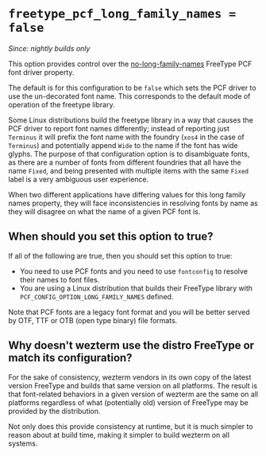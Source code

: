 # `freetype_pcf_long_family_names = false`

*Since: nightly builds only*

This option provides control over the
[no-long-family-names](https://freetype.org/freetype2/docs/reference/ft2-properties.html#no-long-family-names)
FreeType PCF font driver property.

The default is for this configuration to be `false` which sets the PCF
driver to use the un-decorated font name. This corresponds to the
default mode of operation of the freetype library.

Some Linux distributions build the freetype library in a way that
causes the PCF driver to report font names differently; instead of
reporting just `Terminus` it will prefix the font name with the
foundry (`xos4` in the case of `Terminus`) and potentially append
`Wide` to the name if the font has wide glyphs.  The purpose of that
configuration option is to disambiguate fonts, as there are a number
of fonts from different foundries that all have the name `Fixed`, and
being presented with multiple items with the same `Fixed` label is a
very ambiguous user experience.

When two different applications have differing values for this long
family names property, they will face inconsistencies in resolving
fonts by name as they will disagree on what the name of a given PCF
font is.

## When should you set this option to true?

If all of the following are true, then you should set this option to
true:

* You need to use PCF fonts and you need to use `fontconfig` to resolve their names to font files.
* You are using a Linux distribution that builds their FreeType library with `PCF_CONFIG_OPTION_LONG_FAMILY_NAMES` defined.

Note that PCF fonts are a legacy font format and you will be better
served by OTF, TTF or OTB (open type binary) file formats.

## Why doesn't wezterm use the distro FreeType or match its configuration?

For the sake of consistency, wezterm vendors in its own copy of
the latest version FreeType and builds that same version on all
platforms.  The result is that font-related behaviors in a given
version of wezterm are the same on all platforms regardless of
what (potentially old) version of FreeType may be provided by
the distribution.

Not only does this provide consistency at runtime, but it is much
simpler to reason about at build time, making it simpler to build
wezterm on all systems.
